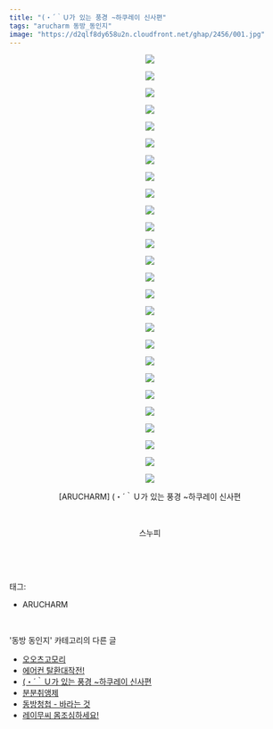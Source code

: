 ```yaml
---
title: "(・´｀Ｕ가 있는 풍경 ~하쿠레이 신사편"
tags: "arucharm 동방_동인지"
image: "https://d2qlf8dy658u2n.cloudfront.net/ghap/2456/001.jpg"
---
```

<div class="article">
<p style="text-align: center; clear: none; float: none;"><img src="{{ site.imgserver12 }}/ghap/2456/001.jpg"/></p>
<p style="text-align: center; clear: none; float: none;"><img src="{{ site.imgserver12 }}/ghap/2456/002.jpg"/></p>
<p style="text-align: center; clear: none; float: none;"><img src="{{ site.imgserver12 }}/ghap/2456/003.jpg"/></p>
<p style="text-align: center; clear: none; float: none;"><img src="{{ site.imgserver12 }}/ghap/2456/004.jpg"/></p>
<p style="text-align: center; clear: none; float: none;"><img src="{{ site.imgserver12 }}/ghap/2456/005.jpg"/></p>
<p style="text-align: center; clear: none; float: none;"><img src="{{ site.imgserver12 }}/ghap/2456/006.jpg"/></p>
<p style="text-align: center; clear: none; float: none;"><img src="{{ site.imgserver12 }}/ghap/2456/007.jpg"/></p>
<p style="text-align: center; clear: none; float: none;"><img src="{{ site.imgserver12 }}/ghap/2456/008.jpg"/></p>
<p style="text-align: center; clear: none; float: none;"><img src="{{ site.imgserver12 }}/ghap/2456/009.jpg"/></p>
<p style="text-align: center; clear: none; float: none;"><img src="{{ site.imgserver12 }}/ghap/2456/010.jpg"/></p>
<p style="text-align: center; clear: none; float: none;"><img src="{{ site.imgserver12 }}/ghap/2456/011.jpg"/></p>
<p style="text-align: center; clear: none; float: none;"><img src="{{ site.imgserver12 }}/ghap/2456/012.jpg"/></p>
<p style="text-align: center; clear: none; float: none;"><img src="{{ site.imgserver12 }}/ghap/2456/013.jpg"/></p>
<p style="text-align: center; clear: none; float: none;"><img src="{{ site.imgserver12 }}/ghap/2456/014.jpg"/></p>
<p style="text-align: center; clear: none; float: none;"><img src="{{ site.imgserver12 }}/ghap/2456/015.jpg"/></p>
<p style="text-align: center; clear: none; float: none;"><img src="{{ site.imgserver12 }}/ghap/2456/016.jpg"/></p>
<p style="text-align: center; clear: none; float: none;"><img src="{{ site.imgserver12 }}/ghap/2456/017.jpg"/></p>
<p style="text-align: center; clear: none; float: none;"><img src="{{ site.imgserver12 }}/ghap/2456/018.jpg"/></p>
<p style="text-align: center; clear: none; float: none;"><img src="{{ site.imgserver12 }}/ghap/2456/019.jpg"/></p>
<p style="text-align: center; clear: none; float: none;"><img src="{{ site.imgserver12 }}/ghap/2456/020.jpg"/></p>
<p style="text-align: center; clear: none; float: none;"><img src="{{ site.imgserver12 }}/ghap/2456/021.jpg"/></p>
<p style="text-align: center; clear: none; float: none;"><img src="{{ site.imgserver12 }}/ghap/2456/022.jpg"/></p>
<p style="text-align: center; clear: none; float: none;"><img src="{{ site.imgserver12 }}/ghap/2456/023.jpg"/></p>
<p style="text-align: center; clear: none; float: none;"><img src="{{ site.imgserver12 }}/ghap/2456/024.jpg"/></p>
<p style="text-align: center; clear: none; float: none;"><img src="{{ site.imgserver12 }}/ghap/2456/025.jpg"/></p>
<p style="text-align: center; clear: none; float: none;"><img src="{{ site.imgserver12 }}/ghap/2456/026.jpg"/></p>
<p style="text-align: center; clear: none; float: none;">[ARUCHARM] (・´｀Ｕ가 있는 풍경 ~하쿠레이 신사편</p>
<p style="text-align: center; clear: none; float: none;"><br/></p>
<p style="text-align: center; clear: none; float: none;">스누피</p>
<p><br/></p>
</div><br/>
<div class="tagTrail">
<p>태그: </p>
<ul>
<li>ARUCHARM</li>
</ul>
</div><br/>
<div class="another">
<p>'동방 동인지' 카테고리의 다른 글</p>
<ul>
<li><a href="/ghap_2458">오오츠고모리</a></li>
<li><a href="/ghap_2457">에어컨 탈환대작전!</a></li>
<li><a href="/ghap_2456">(・´｀Ｕ가 있는 풍경 ~하쿠레이 신사편</a></li>
<li><a href="/ghap_2455">분분취앵제</a></li>
<li><a href="/ghap_2454">동방청첩 - 바라는 것</a></li>
<li><a href="/ghap_2453">레이무씨 몸조심하세요!</a></li>
</ul>
</div><br/>
<div class="cb_module cb_fluid">
<div class="cb_wrt cb_profile">
</div><!-- commentList close -->
</div><br/>
